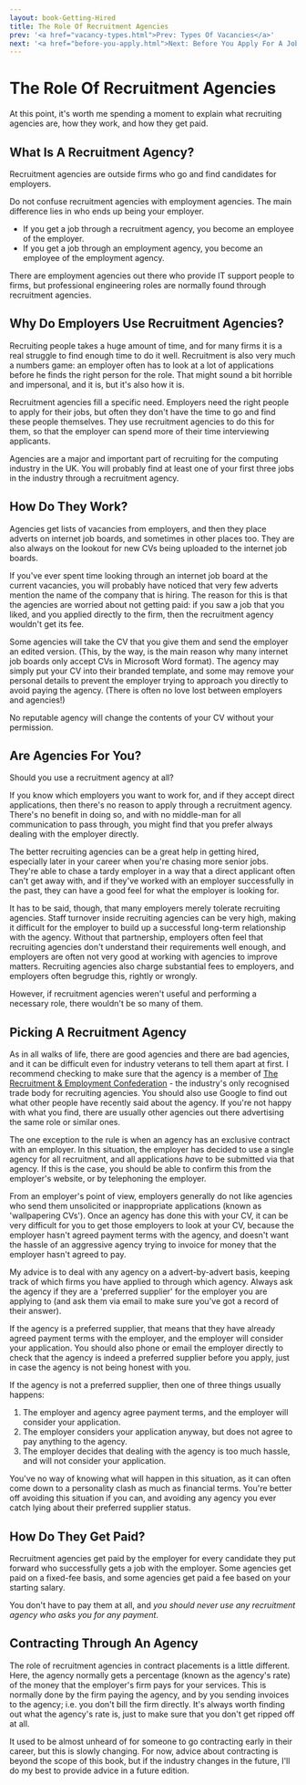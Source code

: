 ```yaml
---
layout: book-Getting-Hired
title: The Role Of Recruitment Agencies
prev: '<a href="vacancy-types.html">Prev: Types Of Vacancies</a>'
next: '<a href="before-you-apply.html">Next: Before You Apply For A Job</a>'
---
```


# The Role Of Recruitment Agencies

At this point, it's worth me spending a moment to explain what recruiting agencies are, how they work, and how they get paid.

## What Is A Recruitment Agency?

Recruitment agencies are outside firms who go and find candidates for employers.

Do not confuse recruitment agencies with employment agencies.  The main difference lies in who ends up being your employer.

* If you get a job through a recruitment agency, you become an employee of the employer.
* If you get a job through an employment agency, you become an employee of the employment agency.

There are employment agencies out there who provide IT support people to firms, but professional engineering roles are normally found through recruitment agencies.

## Why Do Employers Use Recruitment Agencies?

Recruiting people takes a huge amount of time, and for many firms it is a real struggle to find enough time to do it well.  Recruitment is also very much a numbers game: an employer often has to look at a lot of applications before he finds the right person for the role.  That might sound a bit horrible and impersonal, and it is, but it's also how it is.

Recruitment agencies fill a specific need.  Employers need the right people to apply for their jobs, but often they don't have the time to go and find these people themselves.  They use recruitment agencies to do this for them, so that the employer can spend more of their time interviewing applicants.

Agencies are a major and important part of recruiting for the computing industry in the UK.  You will probably find at least one of your first three jobs in the industry through a recruitment agency.

## How Do They Work?

Agencies get lists of vacancies from employers, and then they place adverts on internet job boards, and sometimes in other places too.  They are also always on the lookout for new CVs being uploaded to the internet job boards.

If you've ever spent time looking through an internet job board at the current vacancies, you will probably have noticed that very few adverts mention the name of the company that is hiring.  The reason for this is that the agencies are worried about not getting paid: if you saw a job that you liked, and you applied directly to the firm, then the recruitment agency wouldn't get its fee.

Some agencies will take the CV that you give them and send the employer an edited version.  (This, by the way, is the main reason why many internet job boards only accept CVs in Microsoft Word format).  The agency may simply put your CV into their branded template, and some may remove your personal details to prevent the employer trying to approach you directly to avoid paying the agency.  (There is often no love lost between employers and agencies!)

No reputable agency will change the contents of your CV without your permission.

## Are Agencies For You?

Should you use a recruitment agency at all?

If you know which employers you want to work for, and if they accept direct applications, then there's no reason to apply through a recruitment agency.  There's no benefit in doing so, and with no middle-man for all communication to pass through, you might find that you prefer always dealing with the employer directly.

The better recruiting agencies can be a great help in getting hired, especially later in your career when you're chasing more senior jobs.  They're able to chase a tardy employer in a way that a direct applicant often can't get away with, and if they've worked with an employer successfully in the past, they can have a good feel for what the employer is looking for.

It has to be said, though, that many employers merely tolerate recruiting agencies.  Staff turnover inside recruiting agencies can be very high, making it difficult for the employer to build up a successful long-term relationship with the agency.  Without that partnership, employers often feel that recruiting agencies don't understand their requirements well enough, and employers are often not very good at working with agencies to improve matters.  Recruiting agencies also charge substantial fees to employers, and employers often begrudge this, rightly or wrongly.

However, if recruitment agencies weren't useful and performing a necessary role, there wouldn't be so many of them.

## Picking A Recruitment Agency

As in all walks of life, there are good agencies and there are bad agencies, and it can be difficult even for industry veterans to tell them apart at first.  I recommend checking to make sure that the agency is a member of [The Recruitment & Employment Confederation](http://www.rec.uk.com/) - the industry's only recognised trade body for recruiting agencies.  You should also use Google to find out what other people have recently said about the agency.  If you're not happy with what you find, there are usually other agencies out there advertising the same role or similar ones.

The one exception to the rule is when an agency has an exclusive contract with an employer.  In this situation, the employer has decided to use a single agency for all recruitment, and all applications _have_ to be submitted via that agency.  If this is the case, you should be able to confirm this from the employer's website, or by telephoning the employer.

From an employer's point of view, employers generally do not like agencies who send them unsolicited or inappropriate applications (known as 'wallpapering CVs').  Once an agency has done this with your CV, it can be very difficult for you to get those employers to look at your CV, because the employer hasn't agreed payment terms with the agency, and doesn't want the hassle of an aggressive agency trying to invoice for money that the employer hasn't agreed to pay.

My advice is to deal with any agency on a advert-by-advert basis, keeping track of which firms you have applied to through which agency.  Always ask the agency if they are a 'preferred supplier' for the employer you are applying to (and ask them via email to make sure you've got a record of their answer).

If the agency is a preferred supplier, that means that they have already agreed payment terms with the employer, and the employer will consider your application.  You should also phone or email the employer directly to check that the agency is indeed a preferred supplier before you apply, just in case the agency is not being honest with you.

If the agency is not a preferred supplier, then one of three things usually happens:

1. The employer and agency agree payment terms, and the employer will consider your application.
1. The employer considers your application anyway, but does not agree to pay anything to the agency.
1. The employer decides that dealing with the agency is too much hassle, and will not consider your application.

You've no way of knowing what will happen in this situation, as it can often come down to a personality clash as much as financial terms.  You're better off avoiding this situation if you can, and avoiding any agency you ever catch lying about their preferred supplier status.

## How Do They Get Paid?

Recruitment agencies get paid by the employer for every candidate they put forward who successfully gets a job with the employer.  Some agencies get paid on a fixed-fee basis, and some agencies get paid a fee based on your starting salary.

You don't have to pay them at all, and _you should never use any recruitment agency who asks you for any payment_.

## Contracting Through An Agency

The role of recruitment agencies in contract placements is a little different.  Here, the agency normally gets a percentage (known as the agency's rate) of the money that the employer's firm pays for your services.  This is normally done by the firm paying the agency, and by you sending invoices to the agency; i.e. you don't bill the firm directly.  It's always worth finding out what the agency's rate is, just to make sure that you don't get ripped off at all.

It used to be almost unheard of for someone to go contracting early in their career, but this is slowly changing. For now, advice about contracting is beyond the scope of this book, but if the industry changes in the future, I'll do my best to provide advice in a future edition.
